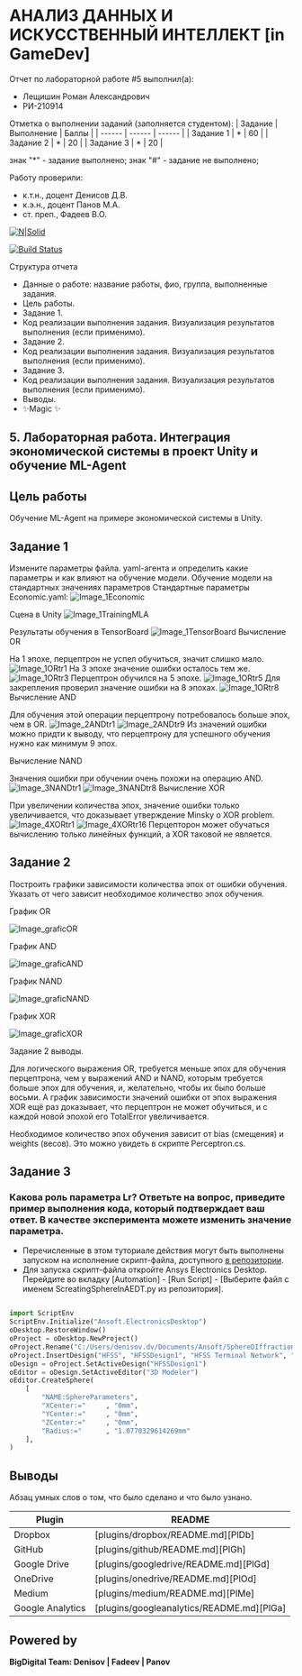 # АНАЛИЗ ДАННЫХ И ИСКУССТВЕННЫЙ ИНТЕЛЛЕКТ [in GameDev]
Отчет по лабораторной работе #5 выполнил(а):
- Лещишин Роман Александрович
- РИ-210914

Отметка о выполнении заданий (заполняется студентом):
| Задание | Выполнение | Баллы |
| ------ | ------ | ------ |
| Задание 1 | * | 60 |
| Задание 2 | * | 20 |
| Задание 3 | * | 20 |

знак "*" - задание выполнено; знак "#" - задание не выполнено;

Работу проверили:
- к.т.н., доцент Денисов Д.В.
- к.э.н., доцент Панов М.А.
- ст. преп., Фадеев В.О.

[![N|Solid](https://cldup.com/dTxpPi9lDf.thumb.png)](https://nodesource.com/products/nsolid)

[![Build Status](https://travis-ci.org/joemccann/dillinger.svg?branch=master)](https://travis-ci.org/joemccann/dillinger)

Структура отчета

- Данные о работе: название работы, фио, группа, выполненные задания.
- Цель работы.
- Задание 1.
- Код реализации выполнения задания. Визуализация результатов выполнения (если применимо).
- Задание 2.
- Код реализации выполнения задания. Визуализация результатов выполнения (если применимо).
- Задание 3.
- Код реализации выполнения задания. Визуализация результатов выполнения (если применимо).
- Выводы.
- ✨Magic ✨

## 5. Лабораторная работа. Интеграция экономической системы в проект Unity и обучение ML-Agent
## Цель работы
Обучение ML-Agent на примере экономической системы в Unity.

## Задание 1
Измените параметры файла. yaml-агента и определить какие параметры и 
как влияют на обучение модели.
Обучение модели на стандартных значениях параметров
 Стандартные параметры Economic.yaml:
![Image_1Economic](https://user-images.githubusercontent.com/114608473/208230734-ea46db26-767b-4c0f-8353-817ff01649cc.jpg)

Cцена в Unity
![Image_1TrainingMLA](https://user-images.githubusercontent.com/114608473/208230449-57001425-9950-448a-bb97-028b2aef1a1b.jpg)

Результаты обучения в TensorBoard
![Image_1TensorBoard](https://user-images.githubusercontent.com/114608473/208230495-b3ae7d0d-74c9-426d-be05-b8de7bb938eb.jpg)
Вычисление OR

На 1 эпохе, перцептрон не успел обучиться, значит слишко мало.
![Image_1ORtr1](https://user-images.githubusercontent.com/114608473/207904208-fc7c7521-ca2e-4b74-ac64-eb246914aa6e.jpg)
На 3 эпохе значение ошибки осталось тем же.
![Image_1ORtr3](https://user-images.githubusercontent.com/114608473/207904593-91e3f7f4-a760-405d-851e-5d7a3c85b728.jpg)
Перцептрон обучился на 5 эпохе.
![Image_1ORtr5](https://user-images.githubusercontent.com/114608473/207904728-ac2ce7c9-1599-4753-9b4f-18daa57412c2.jpg)
Для закрепления проверил значение ошибки на 8 эпохах.
![Image_1ORtr8](https://user-images.githubusercontent.com/114608473/207904889-4fec54c5-ba1e-4a67-b0a4-78c9856e9e56.jpg)
Вычисление AND

Для обучения этой операции перцептрону потребовалось больше эпох, чем в OR.
![Image_2ANDtr1](https://user-images.githubusercontent.com/114608473/207905229-f851b8c2-949b-4249-93c0-dea48901d101.jpg)
![Image_2ANDtr9](https://user-images.githubusercontent.com/114608473/207905283-a98c19b1-adaa-43c3-a14f-20977c0f1ed0.jpg)
Из значений ошибки можно придти к выводу, что перцептрону для успешного обучения нужно как минимум 9 эпох.

Вычисление NAND

Значения ошибки при обучении очень похожи на операцию AND.
![Image_3NANDtr1](https://user-images.githubusercontent.com/114608473/207906562-ede778b6-1dbe-430e-b210-f6fd606caf08.jpg)
![Image_3NANDtr8](https://user-images.githubusercontent.com/114608473/207906588-0e6b0f58-32df-4212-8021-4b2cf0cb7a95.jpg)
Вычисление XOR

При увеличении количества эпох, значение ошибки только увеличивается, что доказывает утверждение Minsky о XOR problem.
![Image_4XORtr1](https://user-images.githubusercontent.com/114608473/207906987-701830bf-15a5-40f2-a9da-45b73587267b.jpg)
![Image_4XORtr16](https://user-images.githubusercontent.com/114608473/207907081-9f2c0f6b-f1da-4884-a0bc-2dfdf3f077f0.jpg)
Перцепторон может обучаться вычислению только линейных функций, а XOR таковой не является.
## Задание 2
Построить графики зависимости количества эпох от ошибки обучения. Указать от чего зависит необходимое количество эпох обучения.

График OR

![Image_graficOR](https://user-images.githubusercontent.com/114608473/207915129-f70fb653-52b4-4f77-aaac-dc0502e0e7ce.jpg)

График AND

![Image_graficAND](https://user-images.githubusercontent.com/114608473/207915334-496981f7-71a7-455c-b0ac-79f1ed3f7ac9.jpg)

График NAND

![Image_graficNAND](https://user-images.githubusercontent.com/114608473/207915467-49cf6c22-c3ef-4bbd-8835-bc28acfa7e9f.jpg)

График XOR

![Image_graficXOR](https://user-images.githubusercontent.com/114608473/207915547-62c1864e-9872-4b4b-91a8-2b20e6bf065a.jpg)

Задание 2 выводы.

Для логического выражения OR, требуется меньше эпох для обучения перцептрона, чем у выражений AND и NAND, которым требуется больше эпох для обучения, и, желательно, чтобы их было больше восьми. А график зависимости значений ошибки от эпох выражения XOR ещё раз доказывает, что перцептрон не может обучиться, и с каждой новой эпохой его TotalError увеличивается.

Необходимое количество эпох обучения зависит от bias (смещения) и weights (весов). Это можно увидеть в скрипте Perceptron.cs.
## Задание 3
### Какова роль параметра Lr? Ответьте на вопрос, приведите пример выполнения кода, который подтверждает ваш ответ. В качестве эксперимента можете изменить значение параметра.

- Перечисленные в этом туториале действия могут быть выполнены запуском на исполнение скрипт-файла, доступного [в репозитории](https://github.com/Den1sovDm1triy/hfss-scripting/blob/main/ScreatingSphereInAEDT.py).
- Для запуска скрипт-файла откройте Ansys Electronics Desktop. Перейдите во вкладку [Automation] - [Run Script] - [Выберите файл с именем ScreatingSphereInAEDT.py из репозитория].

```py

import ScriptEnv
ScriptEnv.Initialize("Ansoft.ElectronicsDesktop")
oDesktop.RestoreWindow()
oProject = oDesktop.NewProject()
oProject.Rename("C:/Users/denisov.dv/Documents/Ansoft/SphereDIffraction.aedt", True)
oProject.InsertDesign("HFSS", "HFSSDesign1", "HFSS Terminal Network", "")
oDesign = oProject.SetActiveDesign("HFSSDesign1")
oEditor = oDesign.SetActiveEditor("3D Modeler")
oEditor.CreateSphere(
	[
		"NAME:SphereParameters",
		"XCenter:="		, "0mm",
		"YCenter:="		, "0mm",
		"ZCenter:="		, "0mm",
		"Radius:="		, "1.0770329614269mm"
	], 
)

```

## Выводы

Абзац умных слов о том, что было сделано и что было узнано.

| Plugin | README |
| ------ | ------ |
| Dropbox | [plugins/dropbox/README.md][PlDb] |
| GitHub | [plugins/github/README.md][PlGh] |
| Google Drive | [plugins/googledrive/README.md][PlGd] |
| OneDrive | [plugins/onedrive/README.md][PlOd] |
| Medium | [plugins/medium/README.md][PlMe] |
| Google Analytics | [plugins/googleanalytics/README.md][PlGa] |

## Powered by

**BigDigital Team: Denisov | Fadeev | Panov**
